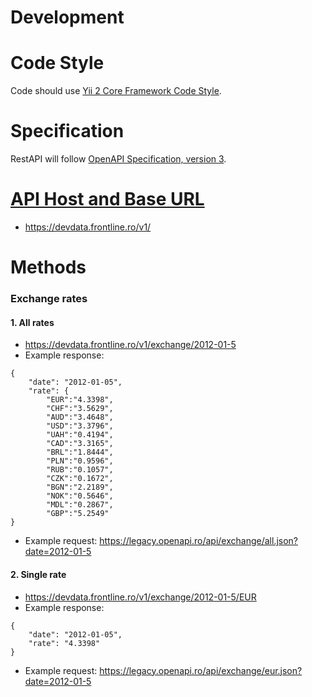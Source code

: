 # Development

# Code Style

Code should use [Yii 2 Core Framework Code Style](https://github.com/yiisoft/yii2/blob/master/docs/internals/core-code-style.md).

# Specification
RestAPI will follow [OpenAPI Specification, version 3](http://spec.openapis.org/oas/v3.0.3).

# [API Host and Base URL](https://swagger.io/docs/specification/api-host-and-base-path)
- https://devdata.frontline.ro/v1/

# Methods

### Exchange rates

#### 1. All rates
- https://devdata.frontline.ro/v1/exchange/2012-01-5
- Example response:
```
{
    "date": "2012-01-05",
    "rate": {
        "EUR":"4.3398",
        "CHF":"3.5629",
        "AUD":"3.4648",
        "USD":"3.3796",
        "UAH":"0.4194",
        "CAD":"3.3165",
        "BRL":"1.8444",
        "PLN":"0.9596",
        "RUB":"0.1057",
        "CZK":"0.1672",
        "BGN":"2.2189",
        "NOK":"0.5646",
        "MDL":"0.2867",
        "GBP":"5.2549"
}
```
- Example request: https://legacy.openapi.ro/api/exchange/all.json?date=2012-01-5


#### 2. Single rate
- https://devdata.frontline.ro/v1/exchange/2012-01-5/EUR
- Example response:
```
{
    "date": "2012-01-05",
    "rate": "4.3398"
}
```
- Example request: https://legacy.openapi.ro/api/exchange/eur.json?date=2012-01-5
